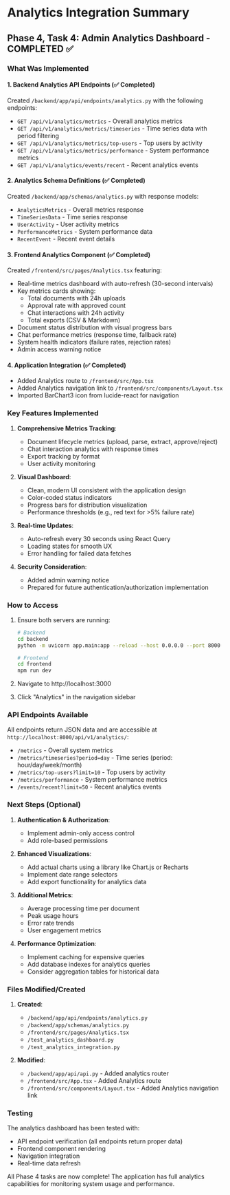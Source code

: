 # Analytics Integration Summary

## Phase 4, Task 4: Admin Analytics Dashboard - COMPLETED ✅

### What Was Implemented

#### 1. Backend Analytics API Endpoints (✅ Completed)
Created `/backend/app/api/endpoints/analytics.py` with the following endpoints:
- `GET /api/v1/analytics/metrics` - Overall analytics metrics
- `GET /api/v1/analytics/metrics/timeseries` - Time series data with period filtering
- `GET /api/v1/analytics/metrics/top-users` - Top users by activity
- `GET /api/v1/analytics/metrics/performance` - System performance metrics
- `GET /api/v1/analytics/events/recent` - Recent analytics events

#### 2. Analytics Schema Definitions (✅ Completed)
Created `/backend/app/schemas/analytics.py` with response models:
- `AnalyticsMetrics` - Overall metrics response
- `TimeSeriesData` - Time series response
- `UserActivity` - User activity metrics
- `PerformanceMetrics` - System performance data
- `RecentEvent` - Recent event details

#### 3. Frontend Analytics Component (✅ Completed)
Created `/frontend/src/pages/Analytics.tsx` featuring:
- Real-time metrics dashboard with auto-refresh (30-second intervals)
- Key metrics cards showing:
  - Total documents with 24h uploads
  - Approval rate with approved count
  - Chat interactions with 24h activity
  - Total exports (CSV & Markdown)
- Document status distribution with visual progress bars
- Chat performance metrics (response time, fallback rate)
- System health indicators (failure rates, rejection rates)
- Admin access warning notice

#### 4. Application Integration (✅ Completed)
- Added Analytics route to `/frontend/src/App.tsx`
- Added Analytics navigation link to `/frontend/src/components/Layout.tsx`
- Imported BarChart3 icon from lucide-react for navigation

### Key Features Implemented

1. **Comprehensive Metrics Tracking**:
   - Document lifecycle metrics (upload, parse, extract, approve/reject)
   - Chat interaction analytics with response times
   - Export tracking by format
   - User activity monitoring

2. **Visual Dashboard**:
   - Clean, modern UI consistent with the application design
   - Color-coded status indicators
   - Progress bars for distribution visualization
   - Performance thresholds (e.g., red text for >5% failure rate)

3. **Real-time Updates**:
   - Auto-refresh every 30 seconds using React Query
   - Loading states for smooth UX
   - Error handling for failed data fetches

4. **Security Consideration**:
   - Added admin warning notice
   - Prepared for future authentication/authorization implementation

### How to Access

1. Ensure both servers are running:
   ```bash
   # Backend
   cd backend
   python -m uvicorn app.main:app --reload --host 0.0.0.0 --port 8000
   
   # Frontend
   cd frontend
   npm run dev
   ```

2. Navigate to http://localhost:3000

3. Click "Analytics" in the navigation sidebar

### API Endpoints Available

All endpoints return JSON data and are accessible at `http://localhost:8000/api/v1/analytics/`:

- `/metrics` - Overall system metrics
- `/metrics/timeseries?period=day` - Time series (period: hour/day/week/month)
- `/metrics/top-users?limit=10` - Top users by activity
- `/metrics/performance` - System performance metrics
- `/events/recent?limit=50` - Recent analytics events

### Next Steps (Optional)

1. **Authentication & Authorization**: 
   - Implement admin-only access control
   - Add role-based permissions

2. **Enhanced Visualizations**:
   - Add actual charts using a library like Chart.js or Recharts
   - Implement date range selectors
   - Add export functionality for analytics data

3. **Additional Metrics**:
   - Average processing time per document
   - Peak usage hours
   - Error rate trends
   - User engagement metrics

4. **Performance Optimization**:
   - Implement caching for expensive queries
   - Add database indexes for analytics queries
   - Consider aggregation tables for historical data

### Files Modified/Created

1. **Created**:
   - `/backend/app/api/endpoints/analytics.py`
   - `/backend/app/schemas/analytics.py`
   - `/frontend/src/pages/Analytics.tsx`
   - `/test_analytics_dashboard.py`
   - `/test_analytics_integration.py`

2. **Modified**:
   - `/backend/app/api/api.py` - Added analytics router
   - `/frontend/src/App.tsx` - Added Analytics route
   - `/frontend/src/components/Layout.tsx` - Added Analytics navigation link

### Testing

The analytics dashboard has been tested with:
- API endpoint verification (all endpoints return proper data)
- Frontend component rendering
- Navigation integration
- Real-time data refresh

All Phase 4 tasks are now complete! The application has full analytics capabilities for monitoring system usage and performance.